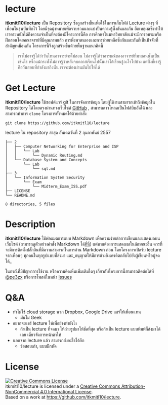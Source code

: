 lecture
=======

**itkmitl10/lecture** เป็น Repository ซึ่งถูกสร้างขึ้นเพื่อใช้ในการเก็บไฟล์ Lecture ต่างๆ ที่เพื่อนในรุ่นบันทึกไว้ โดยมีจุดมุ่งหมายเพื่อรวบรวมและแบ่งปันความรู้ซึ่งกันและกัน อีกเหตุผลซึ่งทำให้เราตระหนักได้ถึงความจำเป็นที่จะต้องมีโครงการนี้คือ การศึกษาในมหาวิทยาลัยแม้จะมีการอบรมหรือฝึกสอนโดยคณาจารย์ที่มีคุณภาพแล้ว การพึ่งพาตนเองและการช่วยเหลือซึ่งกันและกันก็เป็นปัจจัยที่สำคัญเหมือนกัน โครงการนี้จึงถูกสร้างขึ้นด้วยพื้นฐานแนวคิดนี้

> เราไม่อาจรู้ได้ว่าวันไหนอาจารย์จะไม่สอน ไม่อาจรู้ได้ว่าอารมณ์ของอาจารย์ที่มาสอนนั้นเป็นเช่นไร หรือแม้กระทั่งไม่อาจรู้ว่าหลังจบคลาสเรียนไปนั้นเราได้เรียนรู้อะไรไปบ้าง แต่สิ่งที่เรารู้คือวันสอบที่กำลังมาถึงนั้น เราจะต้องผ่านมันไปให้ได้

# Get Lecture

**itkmitl10/lecture** ใช้ซอฟต์แวร์ git ในการจัดการข้อมูล โดยผู้ใช้งานสามารถเข้าถึงข้อมูลใน Repository ได้โดยตรงผ่านทางเว็บไซต์ [GitHub](https://github.com/itkmitl10/lecture) , สามารถดาวโหลดเป็นไฟล์บีบอัดได้ และสามารถทำการ `clone` โครงการทั้งหมดได้ด้วยคำสั่ง

```git
git clone https://github.com/itkmitl10/lecture
```

lecture ใน repository ล่าสุด อัพเดตวันที่ 2 กุมภาพันธ์ 2557

```
├── 2
│   ├── Computer Networking for Enterprise and ISP
│   │   └── Lab
│   │       └── Dynamic Routing.md
│   └── Database System and Concepts
│       └── Lab
│           └── sql.md
├── 3
│   └── Information System Security
│       └── Exam
│           └── Midterm_Exam_ISS.pdf
├── LICENSE
└── README.md

8 directories, 5 files
```

# Description

**itkmitl10/lecture** ใช้ฟอแมตการแบบ Markdown เพื่อความง่ายต่อการเขียนและแสดงผลบนเว็บไซต์ (สามารถดูตัวอย่างคำสั่ง Markdown ได้[ที่นี่](https://github.com/adam-p/markdown-here/wiki/Markdown-Cheatsheet)) แต่หากต้องการแสดงผลในลักษณะอื่น ควรที่จะมีการติดตั้งปลั๊กอินที่มีความสามารถในการอ่าน Markdown ก่อน โดยโครงการเปิดรับ lecture จากเพื่อนๆ ทุกคนในทุกรูปแบบที่ส่งมา และ_อนุญาตให้มีการอ้างอิงเครดิตกลับไปยังผู้เขียนหรือผู้จดได้_

ในกรณีที่มีปัญหาการใช้งาน หรือความคิดเห็นเพิ่มเติมใดๆ เกี่ยวกับโครงการนี้สามารถติดต่อได้ที่ [@pe3zx](https://twitter.com/pe3zx) หรือการโพสต์ในหน้า [Issues](https://github.com/itkmitl10/lecture/issues)

# Q&A

- ทำไม่ใช้ cloud storage พวก Dropbox, Google Drive แชร์ให้เพื่อนแทน
    - มันไม่ Geek
- อยากจะแชร์ lecture ให้เพื่อย้างทำยังไง
    - ถ้าเป็น lecture ที่จดมา ให้ถ่ายรูปมาให้ชัดที่สุด หรือถ้าเป็น lecture แบบพิมพ์ก็ส่งมาได้เลย เดี๋ยวจัดการหน้าตาให้
- นอกจาก lecture แล้ว สามารถส่งอะไรได้อีก
    - ข้อสอบเก่า, แบบฝึกหัด

# License

<a rel="license" href="http://creativecommons.org/licenses/by-nc/4.0/deed.en_US"><img alt="Creative Commons License" style="border-width:0" src="http://i.creativecommons.org/l/by-nc/4.0/88x31.png" /></a><br /><span xmlns:dct="http://purl.org/dc/terms/" property="dct:title">itkmitl10/lecture</span> is licensed under a <a rel="license" href="http://creativecommons.org/licenses/by-nc/4.0/deed.en_US">Creative Commons Attribution-NonCommercial 4.0 International License</a>.<br />Based on a work at <a xmlns:dct="http://purl.org/dc/terms/" href="https://github.com/itkmitl10/lecture" rel="dct:source">https://github.com/itkmitl10/lecture</a>.
